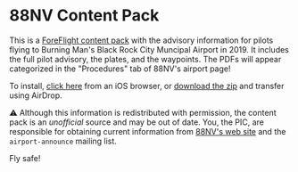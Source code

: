 # 88NV Content Pack

This is a
[ForeFlight content pack](https://foreflight.com/support/content-packs/)
with the advisory information for pilots flying to Burning Man's
Black Rock City Muncipal Airport in 2019.  It includes the full
pilot advisory, the plates, and the waypoints.  The PDFs will appear
categorized in the "Procedures" tab of 88NV's airport page!

To install,
[click here](https://foreflight.com/content?downloadURL=https://github.com/shields/88nv-content-pack/releases/latest/download/88NV.zip)
from an iOS browser, or
[download the zip](https://github.com/shields/88nv-content-pack/releases)
and transfer using AirDrop.

⚠️  Although this information is redistributed with permission, the
content pack is an *unofficial* source and may be out of date.  You,
the PIC, are responsible for obtaining current information from
[88NV's web site](https://airport.burningman.org/flight-planning/)
and the `airport-announce` mailing list.

Fly safe!
